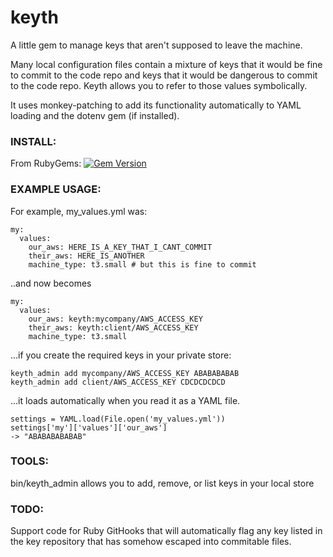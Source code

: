 keyth
=====

A little gem to manage keys that aren't supposed to leave the machine.

Many local configuration files contain a mixture of keys that it would be fine to commit to the code repo and keys that it would be dangerous to commit to the code repo. Keyth allows you to refer to those values symbolically.

It uses monkey-patching to add its functionality automatically to YAML loading and the dotenv gem (if installed).

### INSTALL:

From RubyGems: [![Gem Version](https://badge.fury.io/rb/keyth.svg)](http://badge.fury.io/rb/keyth)

### EXAMPLE USAGE:

For example, my_values.yml was:

	my:
	  values:
	  	our_aws: HERE_IS_A_KEY_THAT_I_CANT_COMMIT
	  	their_aws: HERE_IS_ANOTHER
	  	machine_type: t3.small # but this is fine to commit

..and now becomes

    my:
      values:
        our_aws: keyth:mycompany/AWS_ACCESS_KEY
        their_aws: keyth:client/AWS_ACCESS_KEY
        machine_type: t3.small

...if you create the required keys in your private store:

    keyth_admin add mycompany/AWS_ACCESS_KEY ABABABABAB
    keyth_admin add client/AWS_ACCESS_KEY CDCDCDCDCD

...it loads automatically when you read it as a YAML file.

    settings = YAML.load(File.open('my_values.yml'))
    settings['my']['values']['our_aws']
    -> "ABABABABABAB"


### TOOLS:

bin/keyth_admin allows you to add, remove, or list keys in your local store

### TODO:

Support code for Ruby GitHooks that will automatically flag any key listed in the key repository that has somehow escaped into commitable files.
